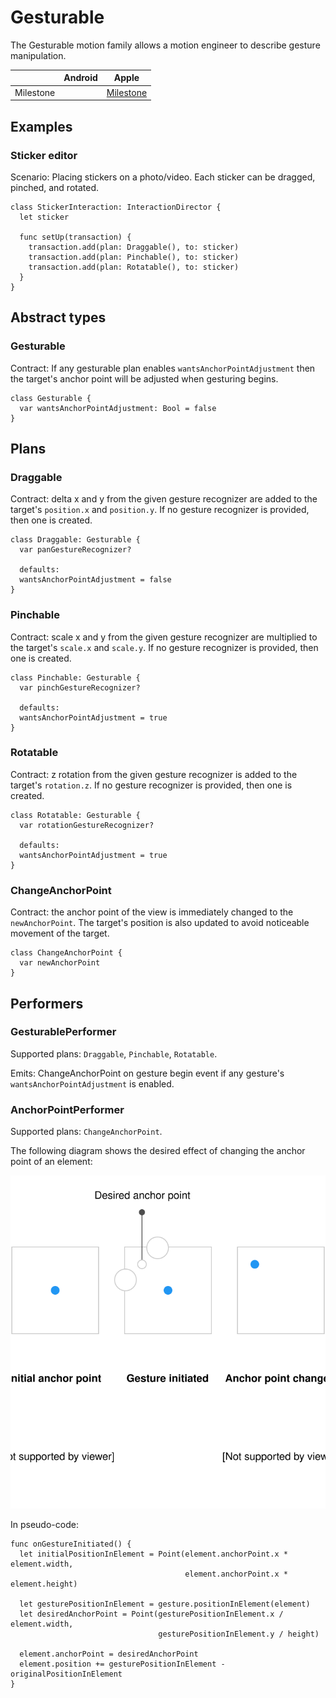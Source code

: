 # Gesturable

The Gesturable motion family allows a motion engineer to describe gesture manipulation.

|           | Android   | Apple     |
| --------- |:---------:|:---------:|
| Milestone | &nbsp; | [Milestone](https://github.com/material-motion/material-motion-family-gestures-swift/milestone/1) |

## Examples

### Sticker editor

Scenario: Placing stickers on a photo/video. Each sticker can be dragged, pinched, and rotated.

    class StickerInteraction: InteractionDirector {
      let sticker
      
      func setUp(transaction) {
        transaction.add(plan: Draggable(), to: sticker)
        transaction.add(plan: Pinchable(), to: sticker)
        transaction.add(plan: Rotatable(), to: sticker)
      }
    }

## Abstract types

### Gesturable

Contract: If any gesturable plan enables `wantsAnchorPointAdjustment` then the target's anchor point will be adjusted when gesturing begins.

    class Gesturable {
      var wantsAnchorPointAdjustment: Bool = false
    }

## Plans

### Draggable

Contract: delta x and y from the given gesture recognizer are added to the target's `position.x` and `position.y`. If no gesture recognizer is provided, then one is created.

    class Draggable: Gesturable {
      var panGestureRecognizer?
      
      defaults:
      wantsAnchorPointAdjustment = false
    }

### Pinchable

Contract: scale x and y from the given gesture recognizer are multiplied to the target's `scale.x` and `scale.y`. If no gesture recognizer is provided, then one is created.

    class Pinchable: Gesturable {
      var pinchGestureRecognizer?
      
      defaults:
      wantsAnchorPointAdjustment = true
    }

### Rotatable

Contract: z rotation from the given gesture recognizer is added to the target's `rotation.z`. If no gesture recognizer is provided, then one is created.

    class Rotatable: Gesturable {
      var rotationGestureRecognizer?
      
      defaults:
      wantsAnchorPointAdjustment = true
    }

### ChangeAnchorPoint

Contract: the anchor point of the view is immediately changed to the `newAnchorPoint`. The target's position is also updated to avoid noticeable movement of the target.

    class ChangeAnchorPoint {
      var newAnchorPoint
    }

## Performers

### GesturablePerformer

Supported plans: `Draggable`, `Pinchable`, `Rotatable`.

Emits: ChangeAnchorPoint on gesture begin event if any gesture's `wantsAnchorPointAdjustment` is enabled.

### AnchorPointPerformer

Supported plans: `ChangeAnchorPoint`.

The following diagram shows the desired effect of changing the anchor point of an element:

![](../../_assets/AnchorPoint.svg)

In pseudo-code:

    func onGestureInitiated() {
      let initialPositionInElement = Point(element.anchorPoint.x * element.width,
                                           element.anchorPoint.x * element.height)

      let gesturePositionInElement = gesture.positionInElement(element)
      let desiredAnchorPoint = Point(gesturePositionInElement.x / element.width,
                                     gesturePositionInElement.y / height)

      element.anchorPoint = desiredAnchorPoint
      element.position += gesturePositionInElement - originalPositionInElement
    }
